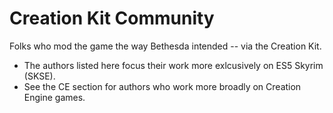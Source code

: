 # Creation Kit Community

Folks who mod the game the way Bethesda intended -- via the Creation Kit.

- The authors listed here focus their work more exlcusively on ES5 Skyrim (SKSE).
- See the CE section for authors who work more broadly on Creation Engine games.